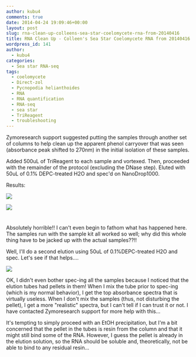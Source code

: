 ```yaml
---
author: kubu4
comments: true
date: 2014-04-24 19:09:46+00:00
layout: post
slug: rna-clean-up-colleens-sea-star-coelomycete-rna-from-20140416
title: RNA Clean Up - Colleen's Sea Star Coelomycete RNA from 20140416
wordpress_id: 141
author:
  - kubu4
categories:
  - Sea star RNA-seq
tags:
  - coelomycete
  - Direct-zol
  - Pycnopodia helianthoides
  - RNA
  - RNA quantification
  - RNA-seq
  - sea star
  - TriReagent
  - troubleshooting
---
```


Zymoresearch support suggested putting the samples through another set of columns to help clean up the apparent phenol carryover that was seen (absorbance peak shifted to 270nm) in the initial isolation of these samples.

Added 500uL of TriReagent to each sample and vortexed. Then, proceeded with the remainder of the protocol (excluding the DNase step). Eluted with 50uL of 0.1% DEPC-treated H2O and spec'd on NanoDrop1000.

Results:

![](https://eagle.fish.washington.edu/Arabidopsis/20140424%20-%20Sea%20Star%20plots-01.JPG)

![](https://eagle.fish.washington.edu/Arabidopsis/20140424%20-%20Sea%20Star%20ODs-01.JPG)



# 



Absolutely horrible!! I can't even begin to fathom what has happened here. The samples run with the sample kit all worked so well; why did this whole thing have to be jacked up with the actual samples??!!

Well, I'll do a second elution using 50uL of 0.1%DEPC-treated H2O and spec. Let's see if that helps....

![](https://eagle.fish.washington.edu/Arabidopsis/20140424_-_Sea_Star_plots-03.png)

OK, I didn't even bother spec-ing all the samples because I noticed that the elution tubes had pellets in them! When I mix the tube prior to spec-ing (which is my normal behavior), I get the top absorbance spectra that is virtually useless. When I don't mix the samples (thus, not disturbing the pellet), I get a more "realistic" spectra, but I can't tell if I can trust it or not. I have contacted Zymoresearch support for more help with this...

It's tempting to simply proceed with an EtOH precipitation, but I'm a bit concerned that the pellet in the tubes is resin from the column and that it might still bind some of the RNA. However, I guess the pellet is already in the elution solution, so the RNA should be soluble and, theoretically, not be able to bind to any residual resin...
